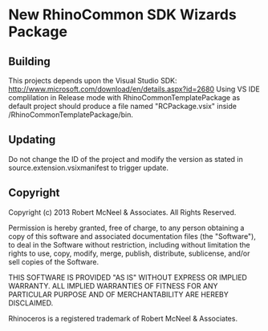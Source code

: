 New RhinoCommon SDK Wizards Package
===================================

Building
--------
This projects depends upon the Visual Studio SDK: http://www.microsoft.com/download/en/details.aspx?id=2680
Using VS IDE complilation in Release mode with RhinoCommonTemplatePackage as default project should produce a file named "RCPackage.vsix" inside /RhinoCommonTemplatePackage/bin.

Updating
--------
Do not change the ID of the project and modify the version as stated in 
source.extension.vsixmanifest to trigger update.

Copyright
---------
Copyright (c) 2013 Robert McNeel & Associates. All Rights Reserved.

Permission is hereby granted, free of charge, to any person obtaining a copy of
this software and associated documentation files (the "Software"), to deal in
the Software without restriction, including without limitation the rights to use,
copy, modify, merge, publish, distribute, sublicense, and/or sell copies of the
Software.

THIS SOFTWARE IS PROVIDED "AS IS" WITHOUT EXPRESS OR IMPLIED WARRANTY. ALL IMPLIED
WARRANTIES OF FITNESS FOR ANY PARTICULAR PURPOSE AND OF MERCHANTABILITY ARE HEREBY
DISCLAIMED.

Rhinoceros is a registered trademark of Robert McNeel & Associates.

